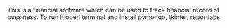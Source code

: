 This is a financial software which can be used to track financial record of bussiness.
To run it open terminal and install pymongo, tkinter, reportlabs
